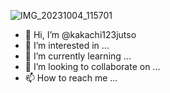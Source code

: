 ![IMG_20231004_115701](https://github.com/kakachi123jutso/kakachi123jutso/assets/147021518/0771f080-a82d-4a96-9b40-ff2f472a7358)
- 👋 Hi, I’m @kakachi123jutso
- 👀 I’m interested in ...
- 🌱 I’m currently learning ...
- 💞️ I’m looking to collaborate on ...
- 📫 How to reach me ...

<!---
kakachi123jutso/kakachi123jutso is a ✨ special ✨ repository because its `README.md` (this file) appears on your GitHub profile.
You can click the Preview link to take a look at your changes.
--->
